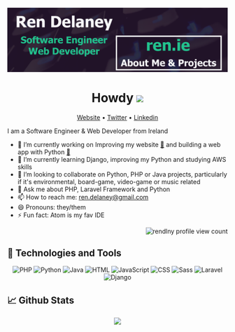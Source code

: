 [![Header](https://github.com/rendlny/rendlny/blob/main/linked_in_banner.png?v=1 "Header")](https://ren.ie/)

<h1 align="center">Howdy <img src="https://media.giphy.com/media/hvRJCLFzcasrR4ia7z/giphy.gif" width="25px"></h1>
<p align="center">
  <a href="https://ren.ie" target="blank">Website</a> •
  <a href="https://twitter.com/ren_delaney" target="blank">Twitter</a> •
  <a href="https://www.linkedin.com/in/ren-delaney" target="blank">Linkedin</a>
</p>

I am a Software Engineer & Web Developer from Ireland
- 🚀 I’m currently working on Improving my website <a href="https://ren.ie" target="_blank">:link:</a> and building a web app with Python <a href="https://github.com/rendlny/imdb_user_data_analysis" target="_blank">:link:</a>
- 🌱 I’m currently learning Django, improving my Python and studying AWS skills
- 👯 I’m looking to collaborate on Python, PHP or Java projects, particularly if it's environmental, board-game, video-game or music related
- 💬 Ask me about PHP, Laravel Framework and Python
- 📫 How to reach me: ren.delaney@gmail.com
- 😄 Pronouns: they/them
- ⚡ Fun fact: Atom is my fav IDE

<p align="right"><img src=https://komarev.com/ghpvc/?username=rendlny&color=22c38e alt="rendlny profile view count"/></p>

<h2>🔧 Technologies and Tools</h2>
<p align="center">
  <img alt="PHP" src="https://img.shields.io/badge/PHP-777BB4?logo=php&logoColor=white&style=for-the-badge" />
  <img alt="Python" src="https://img.shields.io/badge/Python-3776AB?logo=python&logoColor=white&style=for-the-badge" />
  <img alt="Java" src="https://img.shields.io/badge/Java-007396?logo=java&logoColor=white&style=for-the-badge" />
  <img alt="HTML" src="https://img.shields.io/badge/HTML-E34F26?logo=html5&logoColor=white&style=for-the-badge" />
  <img alt="JavaScript" src="https://img.shields.io/badge/JavaScript-F7DF1E?logo=javascript&logoColor=white&style=for-the-badge" />
  <img alt="CSS" src="https://img.shields.io/badge/CSS-1572B6?logo=css3&logoColor=white&style=for-the-badge" />
  <img alt="Sass" src="https://img.shields.io/badge/Sass-CC6699?logo=sass&logoColor=white&style=for-the-badge" />
  <img alt="Laravel" src="https://img.shields.io/badge/Laravel-FF2D20?logo=laravel&logoColor=white&style=for-the-badge" />
  <img alt="Django" src="https://img.shields.io/badge/Django-092E20?logo=django&logoColor=white&style=for-the-badge" />
</p>

<h2>📈 Github Stats</h2>
<p align="center">
  <a href="https://github.com/rendlny/rendlny">
    <img align="center" src="https://github-readme-stats.vercel.app/api/top-langs/?username=rendlny&text_color=22c28d&title_color=f8f9fa&bg_color=440167&count_private=true" />
  </a>
</p>
